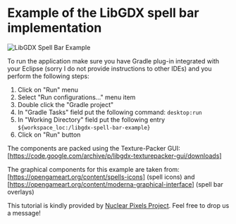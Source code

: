 # Example of the LibGDX spell bar implementation

![LibGDX Spell Bar Example](https://github.com/serhiy/libgdx-spell-bar-example/blob/master/libgdx-spell-bar-example.gif)

To run the application make sure you have Gradle plug-in integrated with your Eclipse (sorry I do not provide instructions to other IDEs) and you perform the following steps:
1. Click on "Run" menu
2. Select "Run configurations..." menu item
3. Double click the "Gradle project"
4. In "Gradle Tasks" field put the following command: `desktop:run`
5. In "Working Directory" field put the following entry `${workspace_loc:/libgdx-spell-bar-example}`
6. Click on "Run" button

The components are packed using the Texture-Packer GUI: [https://code.google.com/archive/p/libgdx-texturepacker-gui/downloads]

The graphical components for this example are taken from: [https://opengameart.org/content/spells-icons] (spell icons) and [https://opengameart.org/content/moderna-graphical-interface] (spell bar overlays)

This tutorial is kindly provided by [Nuclear Pixels Project](www.nuclearpixels.com). Feel free to drop us a message!
